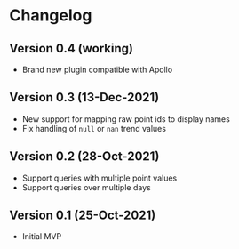 # Changelog

## Version 0.4 (working)
* Brand new plugin compatible with Apollo

## Version 0.3 (13-Dec-2021)
* New support for mapping raw point ids to display names
* Fix handling of `null` or `nan` trend values

## Version 0.2 (28-Oct-2021)
* Support queries with multiple point values
* Support queries over multiple days

## Version 0.1 (25-Oct-2021)
* Initial MVP